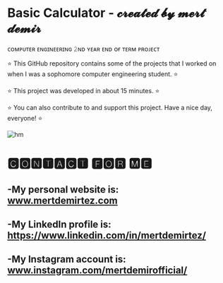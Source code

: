 # Basic Calculator - 𝓬𝓻𝓮𝓪𝓽𝓮𝓭 𝓫𝔂 𝓶𝓮𝓻𝓽 𝓭𝓮𝓶𝓲𝓻
 
ᴄᴏᴍᴘᴜᴛᴇʀ ᴇɴɢɪɴᴇᴇʀɪɴɢ 𝟸ɴᴅ ʏᴇᴀʀ ᴇɴᴅ ᴏғ ᴛᴇʀᴍ ᴘʀᴏᴊᴇᴄᴛ
 
⭐ This GitHub repository contains some of the projects that I worked on when I was a sophomore computer engineering student. ⭐

⭐ This project was developed in about 15 minutes. ⭐
 
⭐ You can also contribute to and support this project. Have a nice day, everyone! ⭐

![hm](https://user-images.githubusercontent.com/101717064/230506312-e573c8da-b74b-42a6-a0a1-3421697ab51b.png)

# 🅲🅾🅽🆃🅰🅲🆃 🅵🅾🆁 🅼🅴
-My personal website is: www.mertdemirtez.com
- 
-My LinkedIn profile is: https://www.linkedin.com/in/mertdemirtez/
-
-My Instagram account is: www.instagram.com/mertdemirofficial/
-
